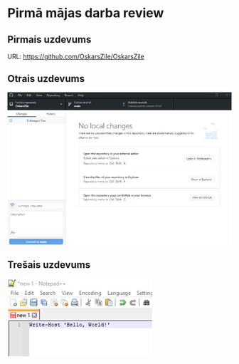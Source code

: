 # Pirmā mājas darba review


## Pirmais uzdevums

URL: https://github.com/OskarsZile/OskarsZile

## Otrais uzdevums

![N|Solid](https://github.com/OskarsZile/OskarsZile/blob/main/module_1/2.jpg)

## Trešais uzdevums

![N|Solid](https://github.com/OskarsZile/OskarsZile/blob/main/module_1/3.jpg)
